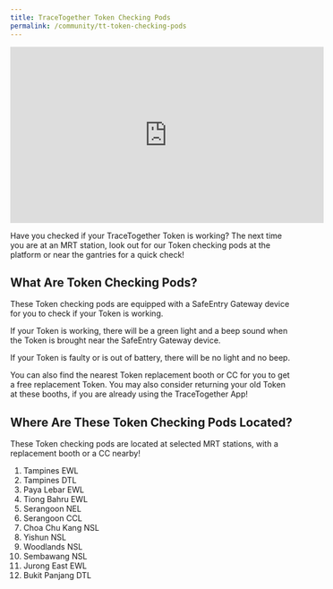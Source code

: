 ```yaml
---
title: TraceTogether Token Checking Pods
permalink: /community/tt-token-checking-pods
---
```

<iframe width="560" height="315" src="https://www.youtube.com/embed/LI1lx3lxKz8" title="YouTube video player" frameborder="0" allow="accelerometer; autoplay; clipboard-write; encrypted-media; gyroscope; picture-in-picture" allowfullscreen></iframe>

Have you checked if your TraceTogether Token is working? The next time you are at an MRT station, look out for our Token checking pods at the platform or near the gantries for a quick check!

## What Are Token Checking Pods?

These Token checking pods are equipped with a SafeEntry Gateway device for you to check if your Token is working.

If your Token is working, there will be a green light and a beep sound when the Token is brought near the SafeEntry Gateway device.

If your Token is faulty or is out of battery, there will be no light and no beep.

You can also find the nearest Token replacement booth or CC for you to get a free replacement Token. You may also consider returning your old Token at these booths, if you are already using the TraceTogether App!

## Where Are These Token Checking Pods Located?

These Token checking pods are located at selected MRT stations, with a replacement booth or a CC nearby!

 1. Tampines EWL
 2. Tampines DTL
 3. Paya Lebar EWL
 4. Tiong Bahru EWL
 5. Serangoon NEL
 6. Serangoon CCL
 7. Choa Chu Kang NSL
 8. Yishun NSL
 9. Woodlands NSL
 10. Sembawang NSL
 11. Jurong East EWL
 12. Bukit Panjang DTL